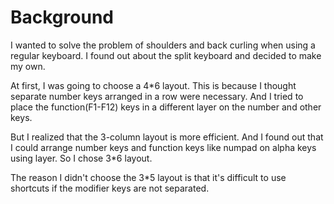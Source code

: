 # Background
I wanted to solve the problem of shoulders and back curling when using a regular keyboard.
I found out about the split keyboard and decided to make my own.

At first, I was going to choose a 4*6 layout.
This is because I thought separate number keys arranged in a row were necessary.
And I tried to place the function(F1-F12) keys in a different layer on the number and other keys.

But I realized that the 3-column layout is more efficient.
And I found out that I could arrange number keys and function keys like numpad on alpha keys using layer.
So I chose 3*6 layout.

The reason I didn't choose the 3*5 layout is that it's difficult to use shortcuts if the modifier keys are not separated.
